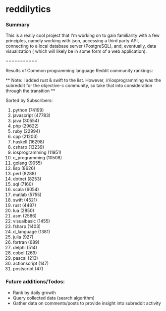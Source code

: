 reddilytics
===========

### Summary

This is a really cool project that I'm working on to gain familiarity with a few principles, namely working with json,
accessing a third party API, connecting to a local database server (PostgreSQL), and, eventually, data visualization (
which will likely be in some form of a web application). 

===========


Results of Common programming language Reddit community rankings: 


** Note: I added rust & swift to the list.  However, /r/iosprogramming was the subreddit for the objective-c community, so take that into consideration through the transition **

Sorted by Subscribers: 

1. python (74199)
2. javascript (47783)
3. java (30554)
4. php (29622)
5. ruby (22994)
6. cpp (21203)
7. haskell (16298)
8. csharp (13239)
9. iosprogramming (11951)
10. c_programming (10508)
11. golang (9055)
12. lisp (8626)
13. perl (8288)
14. dotnet (8253)
15. sql (7160)
16. scala (6054)
17. matlab (5755)
18. swift (4521)
19. rust (4487)
20. lua (2850)
21. asm (2586)
22. visualbasic (1455)
23. fsharp (1403)
24. d_language (1381)
25. julia (927)
26. fortran (689)
27. delphi (514)
28. cobol (269)
29. pascal (213)
30. actionscript (147)
31. postscript (47)



### Future additions/Todos:

 - Rank by daily growth
 - Query collected data (search algorithm)
 - Gather data on comments/posts to provide insight into subreddit activity
